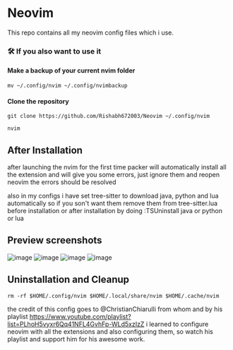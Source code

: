 # Neovim
This repo contains all my neovim config files which i use.

### 🛠️ If you also want to use it

#### Make a backup of your current nvim folder

```
mv ~/.config/nvim ~/.config/nvimbackup
```

#### Clone the repository

```
git clone https://github.com/Rishabh672003/Neovim ~/.config/nvim
```
```
nvim
```
## After Installation
after launching the nvim for the first time packer will automatically install all the extension and will give you some errors, just ignore them and reopen neovim the errors should be resolved

also in my configs i have set tree-sitter to download java, python and lua automatically so if you son't want them remove them from tree-sitter.lua before installation or after installation by doing :TSUninstall java or python or lua

## Preview screenshots
![image](https://user-images.githubusercontent.com/53911515/168277253-37fccf26-4ee9-4550-9fb4-3c6c62a896c7.png)
![image](https://user-images.githubusercontent.com/53911515/168277426-ba588d49-3ba8-45bb-b474-8370543e1753.png)
![image](https://user-images.githubusercontent.com/53911515/168277485-a2822566-1c1d-442a-9c13-db72c0ea764d.png)
![image](https://user-images.githubusercontent.com/53911515/168466155-cf882094-331b-459e-a76e-f16ce37a0aff.png)


## Uninstallation and Cleanup
```
rm -rf $HOME/.config/nvim $HOME/.local/share/nvim $HOME/.cache/nvim
```

the credit of this config goes to @ChristianChiarulli from whom and by his playlist https://www.youtube.com/playlist?list=PLhoH5vyxr6Qq41NFL4GvhFp-WLd5xzIzZ i learned to configure neovim with all the extensions and also configuring them,
so watch his playlist and support him for his awesome work. 


